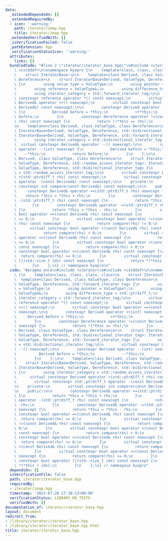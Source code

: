 ```yaml
---
data:
  _extendedDependsOn: []
  _extendedRequiredBy:
  - icon: ':warning:'
    path: iterator/imap.hpp
    title: iterator/imap.hpp
  _extendedVerifiedWith: []
  _isVerificationFailed: false
  _pathExtension: hpp
  _verificationStatusIcon: ':warning:'
  attributes:
    links: []
  bundledCode: "#line 2 \"iterator/iterator_base.hpp\"\n#include <iterator>\n#include\
    \ <cstddef>\n\nnamespace kyopro {\n    template<class, class, class, class>\n\
    \    struct IteratorBase;\n\n    template<class Derived, class ValueType, class\
    \ Dereference>\n    struct IteratorBase<Derived, ValueType, Dereference, std::forward_iterator_tag>\
    \ {\n        using value_type = ValueType;\n        using pointer = ValueType*;\n\
    \        using reference = ValueType&;\n        using difference_type = std::ptrdiff_t;\n\
    \        using iterator_category = std::forward_iterator_tag;\n\n        virtual\
    \ constexpr reference operator *() const noexcept;\n        virtual constexpr\
    \ Derived& operator ++() noexcept;\n        virtual constexpr bool operator ==(const\
    \ Derived&) const noexcept;\n\n        constexpr Derived operator ++(int) noexcept\
    \ {\n            Derived before = *this;\n            ++*this;\n            return\
    \ before;\n        }\n        constexpr Dereference operator !=(const Derived&\
    \ rhs) const noexcept {\n            return !(*this == rhs);\n        }\n    };\n\
    \n    template<class Derived, class ValueType, class Dereference>\n    struct\
    \ IteratorBase<Derived, ValueType, Dereference, std::bidirectional_iterator_tag>:\
    \ IteratorBase<Derived, ValueType, Dereference, std::forward_iterator_tag> {\n\
    \        using iterator_category = std::bidirectional_iterator_tag;\n\n      \
    \  virtual constexpr Derived& operator --() noexcept;\n\n        constexpr Derived\
    \ operator --(int) noexcept {\n            Derived before = *this;\n         \
    \   --*this;\n            return before;\n        }\n    };\n\n    template<class\
    \ Derived, class ValueType, class Dereference>\n    struct IteratorBase<Derived,\
    \ ValueType, Dereference, std::random_access_iterator_tag>: IteratorBase<Derived,\
    \ ValueType, Dereference, std::bidirectional_iterator_tag> {\n        using iterator_category\
    \ = std::random_access_iterator_tag;\n\n        virtual constexpr Derived operator\
    \ +(std::ptrdiff_t rhs) const noexcept;\n        virtual constexpr std::ptrdiff_t\
    \ operator -(const Derived&) const noexcept;\n\n    private:\n        virtual\
    \ constexpr int compare(const Derived&) const noexcept;\n\n    public:\n\n   \
    \     constexpr Derived& operator +=(std::ptrdiff_t rhs) noexcept {\n        \
    \    return *this = *this + rhs;\n        }\n        constexpr Derived operator\
    \ -(std::ptrdiff_t rhs) const noexcept {\n            return *this + -rhs;\n \
    \       }\n        constexpr Derived& operator -=(std::ptrdiff_t rhs) noexcept\
    \ {\n            return *this = *this - rhs;\n        }\n        virtual constexpr\
    \ bool operator ==(const Derived& rhs) const noexcept {\n            return compare(rhs)\
    \ == 0;\n        }\n        virtual constexpr bool operator !=(const Derived&\
    \ rhs) const noexcept {\n            return compare(rhs) != 0;\n        }\n  \
    \      virtual constexpr bool operator <(const Derived& rhs) const noexcept {\n\
    \            return compare(rhs) < 0;\n        }\n        virtual constexpr bool\
    \ operator <=(const Derived& rhs) const noexcept {\n            return compare(rhs)\
    \ <= 0;\n        }\n        virtual constexpr bool operator >(const Derived& rhs)\
    \ const noexcept {\n            return compare(rhs) > 0;\n        }\n        virtual\
    \ constexpr bool operator >=(const Derived& rhs) const noexcept {\n          \
    \  return compare(rhs) >= 0;\n        }\n        virtual constexpr bool operator\
    \ [](std::size_t idx) const noexcept {\n            return *(*this + idx);\n \
    \       }\n    };\n} // namespace kyopro\n"
  code: "#pragma once\n#include <iterator>\n#include <cstddef>\n\nnamespace kyopro\
    \ {\n    template<class, class, class, class>\n    struct IteratorBase;\n\n  \
    \  template<class Derived, class ValueType, class Dereference>\n    struct IteratorBase<Derived,\
    \ ValueType, Dereference, std::forward_iterator_tag> {\n        using value_type\
    \ = ValueType;\n        using pointer = ValueType*;\n        using reference =\
    \ ValueType&;\n        using difference_type = std::ptrdiff_t;\n        using\
    \ iterator_category = std::forward_iterator_tag;\n\n        virtual constexpr\
    \ reference operator *() const noexcept;\n        virtual constexpr Derived& operator\
    \ ++() noexcept;\n        virtual constexpr bool operator ==(const Derived&) const\
    \ noexcept;\n\n        constexpr Derived operator ++(int) noexcept {\n       \
    \     Derived before = *this;\n            ++*this;\n            return before;\n\
    \        }\n        constexpr Dereference operator !=(const Derived& rhs) const\
    \ noexcept {\n            return !(*this == rhs);\n        }\n    };\n\n    template<class\
    \ Derived, class ValueType, class Dereference>\n    struct IteratorBase<Derived,\
    \ ValueType, Dereference, std::bidirectional_iterator_tag>: IteratorBase<Derived,\
    \ ValueType, Dereference, std::forward_iterator_tag> {\n        using iterator_category\
    \ = std::bidirectional_iterator_tag;\n\n        virtual constexpr Derived& operator\
    \ --() noexcept;\n\n        constexpr Derived operator --(int) noexcept {\n  \
    \          Derived before = *this;\n            --*this;\n            return before;\n\
    \        }\n    };\n\n    template<class Derived, class ValueType, class Dereference>\n\
    \    struct IteratorBase<Derived, ValueType, Dereference, std::random_access_iterator_tag>:\
    \ IteratorBase<Derived, ValueType, Dereference, std::bidirectional_iterator_tag>\
    \ {\n        using iterator_category = std::random_access_iterator_tag;\n\n  \
    \      virtual constexpr Derived operator +(std::ptrdiff_t rhs) const noexcept;\n\
    \        virtual constexpr std::ptrdiff_t operator -(const Derived&) const noexcept;\n\
    \n    private:\n        virtual constexpr int compare(const Derived&) const noexcept;\n\
    \n    public:\n\n        constexpr Derived& operator +=(std::ptrdiff_t rhs) noexcept\
    \ {\n            return *this = *this + rhs;\n        }\n        constexpr Derived\
    \ operator -(std::ptrdiff_t rhs) const noexcept {\n            return *this +\
    \ -rhs;\n        }\n        constexpr Derived& operator -=(std::ptrdiff_t rhs)\
    \ noexcept {\n            return *this = *this - rhs;\n        }\n        virtual\
    \ constexpr bool operator ==(const Derived& rhs) const noexcept {\n          \
    \  return compare(rhs) == 0;\n        }\n        virtual constexpr bool operator\
    \ !=(const Derived& rhs) const noexcept {\n            return compare(rhs) !=\
    \ 0;\n        }\n        virtual constexpr bool operator <(const Derived& rhs)\
    \ const noexcept {\n            return compare(rhs) < 0;\n        }\n        virtual\
    \ constexpr bool operator <=(const Derived& rhs) const noexcept {\n          \
    \  return compare(rhs) <= 0;\n        }\n        virtual constexpr bool operator\
    \ >(const Derived& rhs) const noexcept {\n            return compare(rhs) > 0;\n\
    \        }\n        virtual constexpr bool operator >=(const Derived& rhs) const\
    \ noexcept {\n            return compare(rhs) >= 0;\n        }\n        virtual\
    \ constexpr bool operator [](std::size_t idx) const noexcept {\n            return\
    \ *(*this + idx);\n        }\n    };\n} // namespace kyopro"
  dependsOn: []
  isVerificationFile: false
  path: iterator/iterator_base.hpp
  requiredBy:
  - iterator/imap.hpp
  timestamp: '2022-07-28 17:38:13+09:00'
  verificationStatus: LIBRARY_NO_TESTS
  verifiedWith: []
documentation_of: iterator/iterator_base.hpp
layout: document
redirect_from:
- /library/iterator/iterator_base.hpp
- /library/iterator/iterator_base.hpp.html
title: iterator/iterator_base.hpp
---
```

